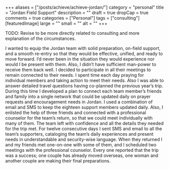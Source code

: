 +++
aliases = ["/posts/achieve/achieve-jordan/"]
category = "personal"
title = "Jordan Field Support"
description = ""
draft = true
dropCap = true
comments = true
categories = ["Personal"]
tags = ["consulting"]
[featuredImage]
  large = ""
  small = ""
  alt   = ""
+++

TODO: Revise to be more directly related to consulting and more explanation of the circumstances.

I wanted to equip the Jordan team with solid preparation, on-field support, and a smooth re-entry so that they would be effective, unified, and ready to move forward.  I’d never been in the situation they would experience nor would I be present with them.  Also, I didn’t have sufficient man-power to receive them back well.  I decided to participate in all their meetings to remain connected to their needs.  I spent time each day praying for individual members and taking action to meet their needs.  Also I was able to answer detailed travel questions having co-planned the previous year’s trip.  During this time I developed a plan to connect each team member’s friends and family into a single network that could be updated daily on prayer requests and encouragement needs in Jordan.  I used a combination of email and SMS to keep the eighteen support members updated daily.  Also, I enlisted the help of three friends and connected with a professional counselor for the team’s return, so that we could meet individually with many of them.  The team left with confidence and all the details they needed for the trip met.  For twelve consecutive days I sent SMS and email to all the team’s supporters, cataloging the team’s daily experiences and present needs in understandable and security-wise language.  When they returned I and my friends met one-on-one with some of them, and I scheduled two meetings with the professional counselor.  Every one reported that the trip was a success; one couple has already moved overseas, one woman and another couple are making their final preparations.
